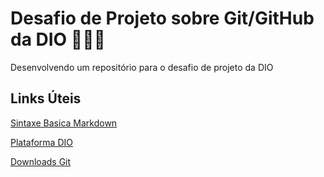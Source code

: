 # Desafio de Projeto sobre Git/GitHub da DIO 👩🏽‍💻
Desenvolvendo um repositório para o desafio de projeto da DIO

## Links Úteis
[Sintaxe Basica Markdown](https://www.markdownguide.org/basic-syntax/)

[Plataforma DIO](https://www.dio.me/sign-in)

[Downloads Git](https://git-scm.com/downloads)
